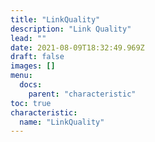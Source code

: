 ```yaml
---
title: "LinkQuality"
description: "Link Quality"
lead: ""
date: 2021-08-09T18:32:49.969Z
draft: false
images: []
menu:
  docs:
    parent: "characteristic"
toc: true
characteristic:
  name: "LinkQuality"
---
```

